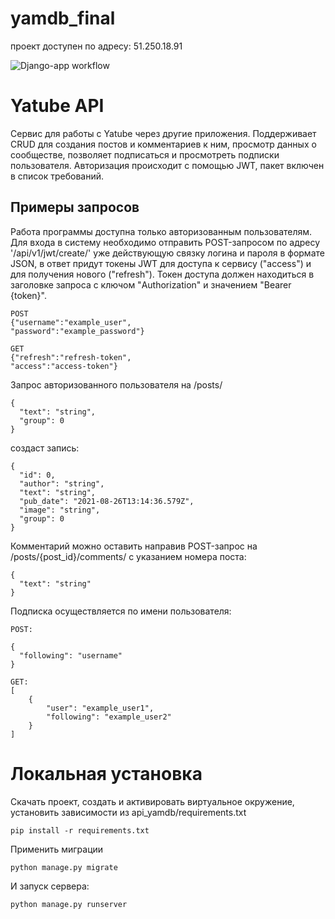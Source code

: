 # yamdb_final
проект доступен по адресу: 51.250.18.91

![Django-app workflow](https://github.com/sinitsynes/yamdb_final/actions/workflows/yamdb_workflow.yml/badge.svg)


# Yatube API


Сервис для работы с Yatube через другие приложения. Поддерживает CRUD для создания постов и комментариев к ним, просмотр данных о сообществе, позволяет подписаться и просмотреть подписки пользователя. Авторизация происходит с помощью JWT, пакет включен в список требований.

## Примеры запросов

Работа программы доступна только авторизованным пользователям. Для входа в систему необходимо отправить POST-запросом по адресу '/api/v1/jwt/create/' уже действующую связку логина и пароля в формате JSON, в ответ придут токены JWT для доступа к сервису ("access") и для получения нового ("refresh"). Токен доступа должен находиться в заголовке запроса с ключом "Authorization" и значением "Bearer {token}".

```
POST
{"username":"example_user",
"password":"example_password"}

GET
{"refresh":"refresh-token",
"access":"access-token"}
```

Запрос авторизованного пользователя на /posts/ 
```
{
  "text": "string",
  "group": 0
}
```

создаст запись:

```
{
  "id": 0,
  "author": "string",
  "text": "string",
  "pub_date": "2021-08-26T13:14:36.579Z",
  "image": "string",
  "group": 0
}
```

Комментарий можно оставить направив POST-запрос на /posts/{post_id}/comments/ c указанием номера поста:
```
{
  "text": "string"
}
```

Подписка осуществляется по имени пользователя:
```
POST:

{
  "following": "username"
}

GET:
[
    {
        "user": "example_user1",
        "following": "example_user2"
    }
]
```

# Локальная установка

Скачать проект, создать и активировать виртуальное окружение, установить зависимости из api_yamdb/requirements.txt
```
pip install -r requirements.txt
```
Применить миграции
```
python manage.py migrate
```
И запуск сервера:
```
python manage.py runserver
```
